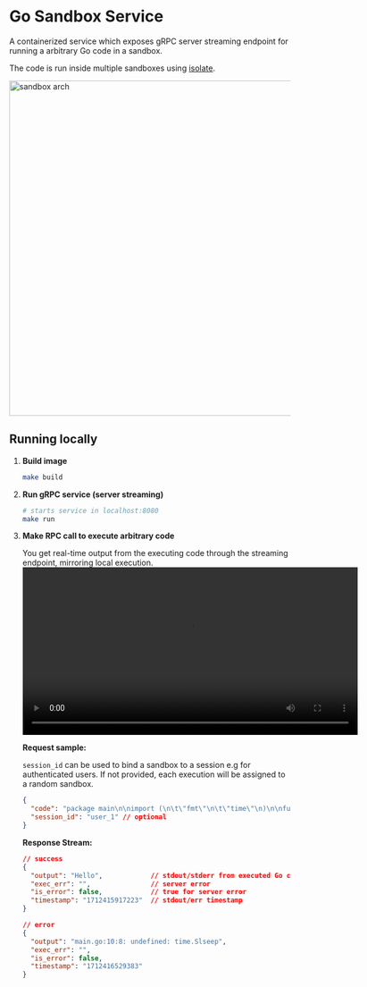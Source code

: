 # Go Sandbox Service

A containerized service which exposes gRPC server streaming endpoint for running a arbitrary Go code in a sandbox.

The code is run inside multiple sandboxes using [isolate](https://github.com/ioi/isolate).

<img src="https://github.com/nirdosh17/go-sandbox/assets/5920689/d71453d4-6843-42cf-a09e-23d668f6e72d" width="600" alt="sandbox arch" />


## Running locally
1. **Build image**
    ```bash
    make build
    ```
2. **Run gRPC service (server streaming)**
    ```bash
    # starts service in localhost:8080
    make run
    ```
3. **Make RPC call to execute arbitrary code**

    You get real-time output from the executing code through the streaming endpoint, mirroring local execution.
    <video src="https://github.com/nirdosh17/go-sandbox/assets/5920689/cd67a4a3-ef32-43fa-bd33-969c34abc124" width="600" alt="sandbox api call demo" />

    **Request sample:**

    `session_id` can be used to bind a sandbox to a session e.g for authenticated users. If not provided, each execution will be assigned to a random sandbox.

    ```json
    {
      "code": "package main\n\nimport (\n\t\"fmt\"\n\t\"time\"\n)\n\nfunc main() {\n\tfor i := 0; i < 3; i++ {\n\t\ttime.Sleep(time.Second)\n\t\tfmt.Println(\"Hello\", i)\n\t}\n\n}\n",
      "session_id": "user_1" // optional
    }
    ```

    **Response Stream:**

    ```json
    // success
    {
      "output": "Hello",            // stdout/stderr from executed Go code
      "exec_err": "",               // server error
      "is_error": false,            // true for server error
      "timestamp": "1712415917223"  // stdout/err timestamp
    }
    ```
    ```json
    // error
    {
      "output": "main.go:10:8: undefined: time.Slseep",
      "exec_err": "",
      "is_error": false,
      "timestamp": "1712416529383"
    }
    ```
